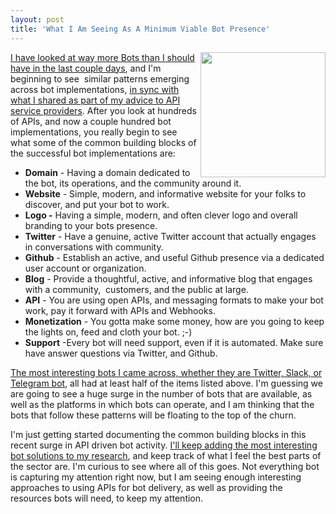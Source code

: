 ```yaml
---
layout: post
title: 'What I Am Seeing As A Minimum Viable Bot Presence'
---
```

<p><img src="https://s3.amazonaws.com/kinlane-productions/bw-icons/bw-bot-minimum.png" alt="" width="200" align="right" /></p>
<p><a href="http://apievangelist.com/2016/03/21/sucked-into-the-world-of-bots-and-apis/">I have looked at way more Bots than I should have in the last couple days</a>, and I'm beginning to see&nbsp; similar patterns emerging across bot implementations, <a href="http://apievangelist.com/2015/12/07/minimum-viable-api-service-provider-blueprint/">in sync with what I shared as part of my advice to API service providers</a>. After you look at hundreds of APIs, and now a couple hundred bot implementations, you really begin to see what some of the common building blocks of the successful bot implementations are:</p>
<ul>
<li><strong>Domain</strong> - Having a domain dedicated to the bot, its operations, and the community around it.</li>
<li><strong>Website</strong>&nbsp;- Simple, modern, and informative website for your folks to discover, and put your bot to work.</li>
<li><strong>Logo -</strong> Having a simple, modern, and often clever logo and overall branding to your bots presence.</li>
<li><strong>Twitter</strong>&nbsp;- Have a genuine, active Twitter account that actually engages in conversations with community.</li>
<li><strong>Github</strong>&nbsp;- Establish an active, and useful Github presence via a dedicated user account or organization.</li>
<li><strong>Blog</strong>&nbsp;- Provide a thoughtful, active, and informative blog that engages with a community,&nbsp; customers, and the public at large.</li>
<li><strong>API</strong>&nbsp;- You are using open APIs, and messaging formats to make your bot work, pay it forward with APIs and Webhooks.</li>
<li><strong>Monetization</strong>&nbsp;- You gotta make some money, how are you going to keep the lights on, feed and cloth your bot. ;-)</li>
<li><strong>Support</strong>&nbsp;-Every bot will need support, even if it is automated. Make sure have answer questions via Twitter, and Github.&nbsp;</li>
</ul>
<p><a href="http://bots.apievangelist.com/organizations/">The most interesting bots I came across, whether they are Twitter, Slack, or Telegram bot</a>, all had at least half of the items listed above. I'm guessing we are going to see a huge surge in the number of bots that are available, as well as the platforms in which bots can operate, and I am thinking that the bots that follow these patterns will be floating to the top of the churn.</p>
<p>I'm just getting started documenting the common building blocks in this recent surge in API driven bot activity. <a href="http://bots.apievangelist.com">I'll keep adding the most interesting bot solutions to my research</a>, and keep track of what I feel the best parts of the sector are. I'm curious to see where all of this goes. Not everything bot is capturing my attention right now, but I am seeing enough interesting approaches to using APIs for bot delivery, as well as providing the resources bots will need, to keep my attention.</p>